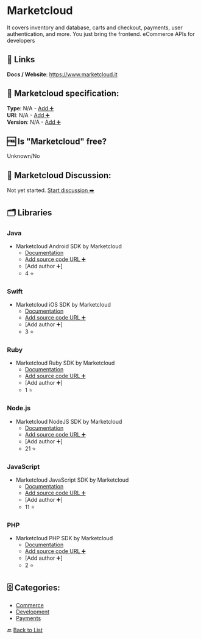 # Marketcloud
It covers inventory and database, carts and checkout, payments, user authentication, and more. You just bring the frontend. eCommerce APIs for developers

##  🔗 Links
**Docs / Website**: https://www.marketcloud.it

## 🧬 Marketcloud specification:
**Type**: N/A - [Add ➕](https://github.com/apis-list/apis-list/edit/main/apis-list.yaml)  
**URI**: N/A - [Add ➕](https://github.com/apis-list/apis-list/edit/main/apis-list.yaml)  
**Version**: N/A - [Add ➕](https://github.com/apis-list/apis-list/edit/main/apis-list.yaml)

## 🆓 Is "Marketcloud" free?
Unknown/No  

## 💬 Marketcloud Discussion:
Not yet started. [Start discussion ➡️](https://github.com/apis-list/apis-list/discussions/new)

## 🗂️ Libraries
### Java
- Marketcloud Android SDK by Marketcloud
    - [Documentation](https://github.com/Marketcloud/marketcloud-android-sdk)
    - [Add source code URL ➕]()
    - [Add author ➕]
    - 4 ⭐

### Swift
- Marketcloud iOS SDK by Marketcloud
    - [Documentation](https://github.com/Marketcloud/marketcloud-swift-sdk)
    - [Add source code URL ➕]()
    - [Add author ➕]
    - 3 ⭐

### Ruby
- Marketcloud Ruby SDK by Marketcloud
    - [Documentation](https://github.com/Marketcloud/marketcloud-ruby)
    - [Add source code URL ➕]()
    - [Add author ➕]
    - 1 ⭐

### Node.js
- Marketcloud NodeJS SDK by Marketcloud
    - [Documentation](https://github.com/Marketcloud/marketcloud-node)
    - [Add source code URL ➕]()
    - [Add author ➕]
    - 21 ⭐

### JavaScript
- Marketcloud JavaScript SDK by Marketcloud
    - [Documentation](https://github.com/Marketcloud/marketcloud-js)
    - [Add source code URL ➕]()
    - [Add author ➕]
    - 11 ⭐

### PHP
- Marketcloud PHP SDK by Marketcloud
    - [Documentation](https://github.com/Marketcloud/marketcloud-php)
    - [Add source code URL ➕]()
    - [Add author ➕]
    - 2 ⭐


## 🗄️ Categories:
- [Commerce](https://github.com/apis-list/apis-list#commerce-)
- [Development](https://github.com/apis-list/apis-list#development-)
- [Payments](https://github.com/apis-list/apis-list#payments-)

🔙  [Back to List](https://github.com/apis-list/apis-list)
